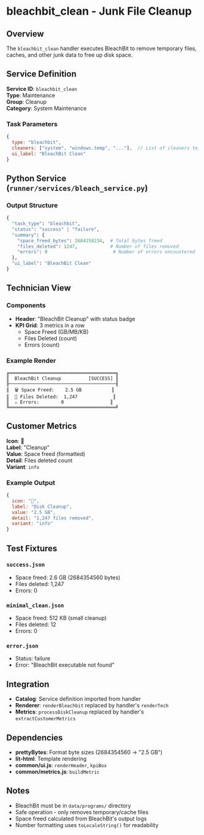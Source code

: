 # bleachbit_clean - Junk File Cleanup

## Overview

The `bleachbit_clean` handler executes BleachBit to remove temporary files, caches, and other junk data to free up disk space.

## Service Definition

**Service ID**: `bleachbit_clean`  
**Type**: Maintenance  
**Group**: Cleanup  
**Category**: System Maintenance

### Task Parameters

```javascript
{
  type: "bleachbit",
  cleaners: ["system", "windows.temp", "..."],  // List of cleaners to run
  ui_label: "BleachBit Clean"
}
```

## Python Service (`runner/services/bleach_service.py`)

### Output Structure

```python
{
  "task_type": "bleachbit",
  "status": "success" | "failure",
  "summary": {
    "space_freed_bytes": 2684258234,  # Total bytes freed
    "files_deleted": 1247,            # Number of files removed
    "errors": 0                        # Number of errors encountered
  },
  "ui_label": "BleachBit Clean"
}
```

## Technician View

### Components

- **Header**: "BleachBit Cleanup" with status badge
- **KPI Grid**: 3 metrics in a row
  - Space Freed (GB/MB/KB)
  - Files Deleted (count)
  - Errors (count)

### Example Render

```
╔═══════════════════════════════════════╗
║  BleachBit Cleanup          [SUCCESS] ║
╟───────────────────────────────────────╢
║  🗑️ Space Freed:    2.5 GB           ║
║  📁 Files Deleted:  1,247             ║
║  ⚠️ Errors:        0                 ║
╚═══════════════════════════════════════╝
```

## Customer Metrics

**Icon**: 🧹  
**Label**: "Cleanup"  
**Value**: Space freed (formatted)  
**Detail**: Files deleted count  
**Variant**: `info`

### Example Output

```javascript
{
  icon: "🧹",
  label: "Disk Cleanup",
  value: "2.5 GB",
  detail: "1,247 files removed",
  variant: "info"
}
```

## Test Fixtures

### `success.json`

- Space freed: 2.6 GB (2684354560 bytes)
- Files deleted: 1,247
- Errors: 0

### `minimal_clean.json`

- Space freed: 512 KB (small cleanup)
- Files deleted: 12
- Errors: 0

### `error.json`

- Status: failure
- Error: "BleachBit executable not found"

## Integration

- **Catalog**: Service definition imported from handler
- **Renderer**: `renderBleachbit` replaced by handler's `renderTech`
- **Metrics**: `processDiskCleanup` replaced by handler's `extractCustomerMetrics`

## Dependencies

- **prettyBytes**: Format byte sizes (2684354560 → "2.5 GB")
- **lit-html**: Template rendering
- **common/ui.js**: `renderHeader`, `kpiBox`
- **common/metrics.js**: `buildMetric`

## Notes

- BleachBit must be in `data/programs/` directory
- Safe operation - only removes temporary/cache files
- Space freed calculated from BleachBit's output logs
- Number formatting uses `toLocaleString()` for readability
